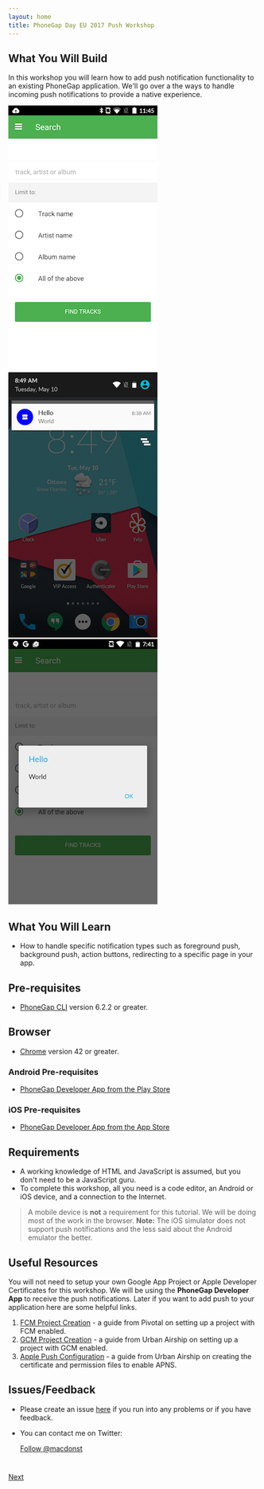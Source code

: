 ```yaml
---
layout: home
title: PhoneGap Day EU 2017 Push Workshop
---
```


## What You Will Build
In this workshop you will learn how to add push notification functionality to an existing PhoneGap application. We'll go over a the ways to handle incoming push notifications to provide a native experience.

<img class="screenshot" src="images/push1.png"/>
<img class="screenshot" src="images/push2.png"/>
<img class="screenshot" src="images/push3.png"/>

## What You Will Learn

- How to handle specific notification types such as foreground push, background push, action buttons, redirecting to a specific page in your app.

## Pre-requisites

- [PhoneGap CLI](http://docs.phonegap.com/getting-started/1-install-phonegap/cli/) version 6.2.2 or greater.

## Browser

- [Chrome](https://www.google.com/chrome/)  version 42 or greater.

### Android Pre-requisites

- [PhoneGap Developer App from the Play Store](https://play.google.com/store/apps/details?id=com.adobe.phonegap.app)

### iOS Pre-requisites

- [PhoneGap Developer App from the App Store](https://itunes.apple.com/ca/app/phonegap-developer/id843536693?mt=8)

## Requirements

- A working knowledge of HTML and JavaScript is assumed, but you don't need to be a JavaScript guru.
- To complete this workshop, all you need is a code editor, an Android or iOS device, and a connection to the Internet.

>A mobile device is **not** a requirement for this tutorial. We will be doing most of the work in the browser. **Note:** The iOS simulator does not support push notifications and the less said about the Android emulator the better.

## Useful Resources

You will not need to setup your own Google App Project or Apple Developer Certificates for this workshop. We will be using the **PhoneGap Developer App** to receive the push notifications. Later if you want to add push to your application here are some helpful links.

1. [FCM Project Creation](https://docs.pivotal.io/push/1-7/fcm.html#prep) - a guide from Pivotal on setting up a project with FCM enabled.
1. [GCM Project Creation](http://docs.urbanairship.com/reference/push-providers/gcm.html) - a guide from Urban Airship on setting up a project with GCM enabled.
2. [Apple Push Configuration](http://docs.urbanairship.com/reference/push-providers/apns.html) - a guide from Urban Airship on creating the certificate and permission files to enable APNS.

## Issues/Feedback

- Please create an issue [here](https://github.com/macdonst/push-workshop-eu-2017/issues) if you run
into any problems or if you have feedback.

- You can contact me on Twitter:

    <a href="https://twitter.com/macdonst" class="twitter-follow-button" data-show-count="true"
    data-size="large" data-lang="en">Follow
    @macdonst</a>
    <script>!function(d,s,id){var js,fjs=d.getElementsByTagName(s)[0];if(!d.getElementById(id)){js=d.createElement(s);js.id=id;js.src="//platform.twitter.com/widgets.js";fjs.parentNode.insertBefore(js,fjs);}}(document,"script","twitter-wjs");</script>


<div class="row" style="margin-top:40px;">
<div class="col-sm-12">
<a href="module1.html" class="btn btn-default pull-right">Next <i class="glyphicon
glyphicon-chevron-right"></i></a>
</div>
</div>

<script>
  (function(i,s,o,g,r,a,m){i['GoogleAnalyticsObject']=r;i[r]=i[r]||function(){
  (i[r].q=i[r].q||[]).push(arguments)},i[r].l=1*new Date();a=s.createElement(o),
  m=s.getElementsByTagName(o)[0];a.async=1;a.src=g;m.parentNode.insertBefore(a,m)
  })(window,document,'script','//www.google-analytics.com/analytics.js','ga');

  ga('create', 'UA-63182422-1', 'auto');
  ga('send', 'pageview');

</script>
